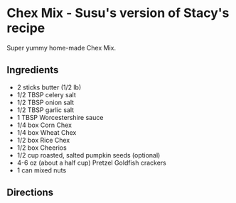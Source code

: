 # Chex Mix - Susu's version of Stacy's recipe

Super yummy home-made Chex Mix.

## Ingredients

* 2 sticks butter (1/2 lb)
* 1/2 TBSP celery salt
* 1/2 TBSP onion salt
* 1/2 TBSP garlic salt
* 1 TBSP Worcestershire sauce
* 1/4 box Corn Chex
* 1/4 box Wheat Chex
* 1/2 box Rice Chex
* 1/2 box Cheerios
* 1/2 cup roasted, salted pumpkin seeds (optional)
* 4-6 oz (about a half cup) Pretzel Goldfish crackers
* 1 can mixed nuts

## Directions


